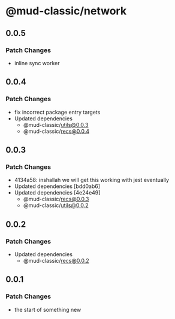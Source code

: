 # @mud-classic/network

## 0.0.5

### Patch Changes

- inline sync worker

## 0.0.4

### Patch Changes

- fix incorrect package entry targets
- Updated dependencies
  - @mud-classic/utils@0.0.3
  - @mud-classic/recs@0.0.4

## 0.0.3

### Patch Changes

- 4134a58: inshallah we will get this working with jest eventually
- Updated dependencies [bdd0ab6]
- Updated dependencies [4e24e49]
  - @mud-classic/recs@0.0.3
  - @mud-classic/utils@0.0.2

## 0.0.2

### Patch Changes

- Updated dependencies
  - @mud-classic/recs@0.0.2

## 0.0.1

### Patch Changes

- the start of something new
